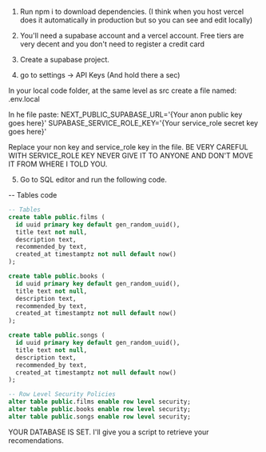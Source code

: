 1) Run npm i to download dependencies. (I think when you host vercel does it automatically in production but so you can see and edit locally)

2) You'll need a supabase account and a vercel account. Free tiers are very decent and you don't need to register a credit card

3) Create a supabase project.

4) go to settings -> API Keys (And hold there a sec)

  In your local code folder, at the same level as src create a file named: .env.local

  In he file paste:
  NEXT_PUBLIC_SUPABASE_URL='{Your anon public key goes here}'
  SUPABASE_SERVICE_ROLE_KEY='{Your service_role secret key goes here}'

  Replace your non key and service_role key in the file. BE VERY CAREFUL WITH SERVICE_ROLE KEY
  NEVER GIVE IT TO ANYONE AND DON'T MOVE IT FROM WHERE I TOLD YOU.

5) Go to SQL editor and run the following code.

-- Tables code
```sql
-- Tables
create table public.films (
  id uuid primary key default gen_random_uuid(),
  title text not null,
  description text,
  recommended_by text,
  created_at timestamptz not null default now()
);

create table public.books (
  id uuid primary key default gen_random_uuid(),
  title text not null,
  description text,
  recommended_by text,
  created_at timestamptz not null default now()
);

create table public.songs (
  id uuid primary key default gen_random_uuid(),
  title text not null,
  description text,
  recommended_by text,
  created_at timestamptz not null default now()
);

-- Row Level Security Policies
alter table public.films enable row level security;
alter table public.books enable row level security;
alter table public.songs enable row level security;
```

YOUR DATABASE IS SET. I'll give you a script to retrieve your recomendations.

